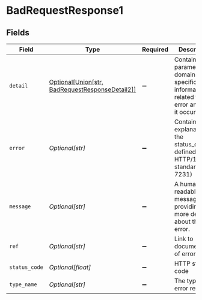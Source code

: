 # BadRequestResponse1


## Fields

| Field                                                                                               | Type                                                                                                | Required                                                                                            | Description                                                                                         | Example                                                                                             |
| --------------------------------------------------------------------------------------------------- | --------------------------------------------------------------------------------------------------- | --------------------------------------------------------------------------------------------------- | --------------------------------------------------------------------------------------------------- | --------------------------------------------------------------------------------------------------- |
| `detail`                                                                                            | [Optional[Union[str, BadRequestResponseDetail2]]](../../models/errors/badrequestresponsedetail1.md) | :heavy_minus_sign:                                                                                  | Contains parameter or domain specific information related to the error and why it occurred.         |                                                                                                     |
| `error`                                                                                             | *Optional[str]*                                                                                     | :heavy_minus_sign:                                                                                  | Contains an explanation of the status_code as defined in HTTP/1.1 standard (RFC 7231)               | Bad Request                                                                                         |
| `message`                                                                                           | *Optional[str]*                                                                                     | :heavy_minus_sign:                                                                                  | A human-readable message providing more details about the error.                                    | Invalid Params                                                                                      |
| `ref`                                                                                               | *Optional[str]*                                                                                     | :heavy_minus_sign:                                                                                  | Link to documentation of error type                                                                 | https://developers.apideck.com/errors#requestvalidationerror                                        |
| `status_code`                                                                                       | *Optional[float]*                                                                                   | :heavy_minus_sign:                                                                                  | HTTP status code                                                                                    | 400                                                                                                 |
| `type_name`                                                                                         | *Optional[str]*                                                                                     | :heavy_minus_sign:                                                                                  | The type of error returned                                                                          | RequestValidationError                                                                              |